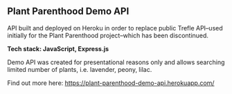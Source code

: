 ## Plant Parenthood Demo API

API built and deployed on Heroku in order to replace public Trefle API–used initially for the Plant Parenthood project–which has been discontinued.

**Tech stack: JavaScript, Express.js**

Demo API was created for presentational reasons only and allows searching limited number of plants, i.e. lavender, peony, lilac.

Find out more here: https://plant-parenthood-demo-api.herokuapp.com/
